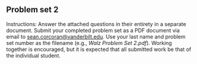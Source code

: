 ## Problem set 2

Instructions: Answer the attached questions in their entirety in a separate document. Submit your completed problem set as a PDF document via email to sean.corcoran@vanderbilt.edu. Use your last name and problem set number as the filename (e.g., *Walz Problem Set 2.pdf*). Working together is encouraged, but it is expected that all submitted work be that of the individual student.
